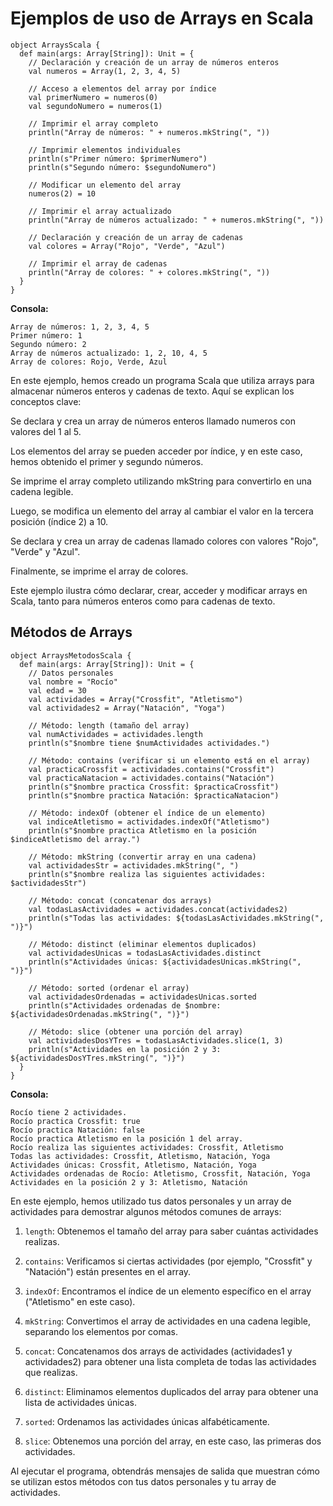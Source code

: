 # Ejemplos de uso de Arrays en Scala

```
object ArraysScala {
  def main(args: Array[String]): Unit = {
    // Declaración y creación de un array de números enteros
    val numeros = Array(1, 2, 3, 4, 5)

    // Acceso a elementos del array por índice
    val primerNumero = numeros(0)
    val segundoNumero = numeros(1)

    // Imprimir el array completo
    println("Array de números: " + numeros.mkString(", "))

    // Imprimir elementos individuales
    println(s"Primer número: $primerNumero")
    println(s"Segundo número: $segundoNumero")

    // Modificar un elemento del array
    numeros(2) = 10

    // Imprimir el array actualizado
    println("Array de números actualizado: " + numeros.mkString(", "))

    // Declaración y creación de un array de cadenas
    val colores = Array("Rojo", "Verde", "Azul")

    // Imprimir el array de cadenas
    println("Array de colores: " + colores.mkString(", "))
  }
}
```

**Consola:**

```
Array de números: 1, 2, 3, 4, 5
Primer número: 1
Segundo número: 2
Array de números actualizado: 1, 2, 10, 4, 5
Array de colores: Rojo, Verde, Azul
```

En este ejemplo, hemos creado un programa Scala que utiliza arrays para almacenar números enteros y cadenas de texto. Aquí se explican los conceptos clave:

Se declara y crea un array de números enteros llamado numeros con valores del 1 al 5.

Los elementos del array se pueden acceder por índice, y en este caso, hemos obtenido el primer y segundo números.

Se imprime el array completo utilizando mkString para convertirlo en una cadena legible.

Luego, se modifica un elemento del array al cambiar el valor en la tercera posición (índice 2) a 10.

Se declara y crea un array de cadenas llamado colores con valores "Rojo", "Verde" y "Azul".

Finalmente, se imprime el array de colores.

Este ejemplo ilustra cómo declarar, crear, acceder y modificar arrays en Scala, tanto para números enteros como para cadenas de texto.


## Métodos de Arrays

```
object ArraysMetodosScala {
  def main(args: Array[String]): Unit = {
    // Datos personales
    val nombre = "Rocío"
    val edad = 30
    val actividades = Array("Crossfit", "Atletismo")
    val actividades2 = Array("Natación", "Yoga")

    // Método: length (tamaño del array)
    val numActividades = actividades.length
    println(s"$nombre tiene $numActividades actividades.")

    // Método: contains (verificar si un elemento está en el array)
    val practicaCrossfit = actividades.contains("Crossfit")
    val practicaNatacion = actividades.contains("Natación")
    println(s"$nombre practica Crossfit: $practicaCrossfit")
    println(s"$nombre practica Natación: $practicaNatacion")

    // Método: indexOf (obtener el índice de un elemento)
    val indiceAtletismo = actividades.indexOf("Atletismo")
    println(s"$nombre practica Atletismo en la posición $indiceAtletismo del array.")

    // Método: mkString (convertir array en una cadena)
    val actividadesStr = actividades.mkString(", ")
    println(s"$nombre realiza las siguientes actividades: $actividadesStr")

    // Método: concat (concatenar dos arrays)
    val todasLasActividades = actividades.concat(actividades2)
    println(s"Todas las actividades: ${todasLasActividades.mkString(", ")}")

    // Método: distinct (eliminar elementos duplicados)
    val actividadesUnicas = todasLasActividades.distinct
    println(s"Actividades únicas: ${actividadesUnicas.mkString(", ")}")

    // Método: sorted (ordenar el array)
    val actividadesOrdenadas = actividadesUnicas.sorted
    println(s"Actividades ordenadas de $nombre: ${actividadesOrdenadas.mkString(", ")}")

    // Método: slice (obtener una porción del array)
    val actividadesDosYTres = todasLasActividades.slice(1, 3)
    println(s"Actividades en la posición 2 y 3: ${actividadesDosYTres.mkString(", ")}")
  }
}
```

**Consola:**

```
Rocío tiene 2 actividades.
Rocío practica Crossfit: true
Rocío practica Natación: false
Rocío practica Atletismo en la posición 1 del array.
Rocío realiza las siguientes actividades: Crossfit, Atletismo
Todas las actividades: Crossfit, Atletismo, Natación, Yoga
Actividades únicas: Crossfit, Atletismo, Natación, Yoga
Actividades ordenadas de Rocío: Atletismo, Crossfit, Natación, Yoga
Actividades en la posición 2 y 3: Atletismo, Natación
```

En este ejemplo, hemos utilizado tus datos personales y un array de actividades para demostrar algunos métodos comunes de arrays:

1. `length`: Obtenemos el tamaño del array para saber cuántas actividades realizas.

2. `contains`: Verificamos si ciertas actividades (por ejemplo, "Crossfit" y "Natación") están presentes en el array.

3. `indexOf`: Encontramos el índice de un elemento específico en el array ("Atletismo" en este caso).

4. `mkString`: Convertimos el array de actividades en una cadena legible, separando los elementos por comas.

5. `concat`: Concatenamos dos arrays de actividades (actividades1 y actividades2) para obtener una lista completa de todas las actividades que realizas.

6. `distinct`: Eliminamos elementos duplicados del array para obtener una lista de actividades únicas.

7. `sorted`: Ordenamos las actividades únicas alfabéticamente.

8. `slice`: Obtenemos una porción del array, en este caso, las primeras dos actividades.

Al ejecutar el programa, obtendrás mensajes de salida que muestran cómo se utilizan estos métodos con tus datos personales y tu array de actividades.